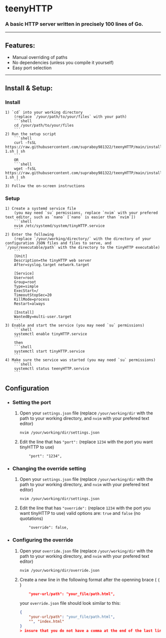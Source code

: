 # teenyHTTP

### A basic HTTP server written in precisely 100 lines of Go.

---

## Features:

- Manual overriding of paths
- No dependencies (unless you compile it yourself)
- Easy port selection

---

## Install & Setup:

### Install

    1) `cd` into your working directory
        (replace `/your/path/to/your/files` with your path)
        ```shell
        cd /your/path/to/your/files
        ```
    2) Run the setup script
        ```shell
        curl -fsSL https://raw.githubusercontent.com/supraboy981322/teenyHTTP/main/install-1.sh | sh
        ```
        OR  
        ```shell
        wget -fsSL https://raw.githubusercontent.com/supraboy981322/teenyHTTP/main/install-1.sh | sh
        ```
    3) Follow the on-screen instructions

### Setup

    1) Create a systemd service file
        (you may need `su` permissions, replace `nvim` with your prefered text editor, such as `nano` [`nano` is easier than `nvim`])
        ```shell
        nvim /etc/systemd/system/tinyHTTP.service
        ```
    2) Enter the following
        (replace `/your/working/directory/` with the directory of your configuration JSON files and files to serve, and `/your/executable/path` with the directory to the tinyHTTP executable)
        ```
        [Unit]
        Description=the tinyHTTP web server
        After=syslog.target network.target

        [Service]
        User=root
        Group=root
        Type=simple
        ExecStart=/
        TimeoutStopSec=20
        KillMode=process
        Restart=always

        [Install]
        WantedBy=multi-user.target
        ```
    3) Enable and start the service (you may need `su` permissions)
        ```shell
        systemctl enable tinyHTTP.service
        ```
        then
        ```shell
        systemctl start tinyHTTP.service
        ```
    4) Make sure the service was started (you may need `su` permissions)
        ```shell
        systemctl status teenyHTTP.service
        ```
## Configuration

- ### Setting the port
  
    1) Open your `settings.json` file
        (replace `/your/working/dir` with the path to your working directory, and `nvim` with your prefered text editor)
        ```shell
        nvim /your/working/dir/settings.json
        ```
    2) Edit the line that has `"port":`
        (replace `1234` with the port you want tinyHTTP to use)
        ```
            "port": "1234",
        ```
- ### Changing the override setting

    1) Open your `settings.json` file
        (replace `/your/working/dir` with the path to your working directory, and `nvim` with your prefered text editor)
        ```shell
        nvim /your/working/dir/settings.json
        ```
    2) Edit the line that has `"override":`
        (replace `1234` with the port you want tinyHTTP to use)
        valid options are:  `true` and `false` (no quotations)
        ```
            "override": false,
        ```
- ### Configuring the override

    1) Open your `override.json` file
        (replace `/your/working/dir` with the path to your working directory, and `nvim` with your prefered text editor)
        ```shell
        nvim /your/working/dir/override.json
        ```
    2) Create a new line in the following format after the openning brace ( `{` )
        ```JSON
            "your-url/path": "your_file/path.html",
        ```
        your `override.json` file should look similar to this:
        ```JSON
        {
            "your-url/path": "your_file/path.html",
            "", "index.html"
        }
        > insure that you do not have a comma at the end of the last line before the ending brace
